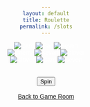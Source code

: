 ```yaml
---
layout: default
title: Roulette
permalink: /slots
---
```


<html lang="en">
<head>
  <meta charset="UTF-8">
  <meta name="viewport" content="width=device-width, initial-scale=1.0">
  <title>Slot Machine</title>
  <style>
 /* Global Styles */
body {
  background-image: url('images/slotmachine.png');
  background-size: cover;
  background-position: center;
  background-attachment: fixed;
  margin: 0;
  padding: 0;
  font-family: 'Arial', sans-serif;
  color: #ffffff;
  text-align: center;
}

/* Slot Machine Styles */
.slot-machine {
  border: 10px solid #ffd700; /* Golden border */
  padding: 30px;
  display: inline-block;
  margin: auto;
  border-radius: 15px; /* Rounded corners */
  background-color: rgba(0, 0, 0, 0.7); /* Semi-transparent background */
  box-shadow: 0 0 20px rgba(0, 0, 0, 0.5); /* Shadow effect */
}

.reel-container {
  margin-right: 20px;
  display: inline-block;
  vertical-align: top;
}

.reel {
  display: flex;
  flex-direction: column;
  align-items: center;
  margin-bottom: 20px; /* Increased space between reels */
}

.reel img {
  width: 120px; /* Increased symbol size */
  margin: 10px 0; /* Increased space around symbols */
}

/* Spin Button Styles */
#spin-btn {
  background-color: #ffd700; /* Golden button */
  border: none;
  color: #ff0000; /* Red text */
  padding: 15px 30px;
  font-size: 18px;
  cursor: pointer;
  border-radius: 25px; /* Rounded button */
  margin-top: 30px; /* Increased space above the button */
  transition: all 0.3s ease; /* Smooth hover effect */
}

#spin-btn:hover {
  background-color: #ffdf00; /* Brighter golden color on hover */
}


  </style>
</head>
<body>
  <div class="slot-machine">
    <div class="reel-container">
      <div class="reel">
        <img src="images/slotcard.png" alt="Card">
        <img src="images/slotbar.png" alt="Bar">
        <img src="images/slot7.png" alt="Seven">
      </div>
    </div>
    <div class="reel-container">
      <div class="reel">
        <img src="images/slotcherry.png" alt="Cherry">
        <img src="images/slot7.png" alt="Seven">
        <img src="images/slotclover.png" alt="Clover">
        <!-- Add more images here -->
      </div>
    </div>
    <div class="reel-container">
      <div class="reel">
        <img src="images/slotclover.png" alt="Clover">
        <img src="images/slotcard.png" alt="Card">
        <img src="images/slot7.png" alt="Seven">
        <!-- Add more images here -->
      </div>
    </div>
  </div>
  <br>
  <br>
  <button id="spin-btn">Spin</button>
  <script src="slots.js"></script>
</body>
</html>

<br>
<br>
<body>
<a href="https://jaydenchen17.github.io/casinosim/casinoroom" class="button">Back to Game Room</a>
</body>

<script>
    document.addEventListener('keydown', function(event) {
        const key = event.key.toLowerCase();
        if (key === 's') {
            window.location.href = "http://127.0.0.1:4100/frontcasts/lobby"; // Redirect to the lobby page
        }
    });
</script>